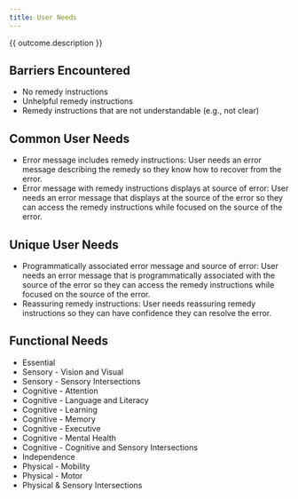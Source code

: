 ```yaml
---
title: User Needs
---
```


<div class="normative">
  <p>{{ outcome.description }}</p>
</div>

## Barriers Encountered

*   No remedy instructions
*   Unhelpful remedy instructions
*   Remedy instructions that are not understandable (e.g., not clear)

## Common User Needs

*   Error message includes remedy instructions: User needs an error message describing the remedy so they know how to recover from the error.
*   Error message with remedy instructions displays at source of error: User needs an error message that displays at the source of the error so they can access the remedy instructions while focused on the source of the error.

## Unique User Needs

*   Programmatically associated error message and source of error: User needs an error message that is programmatically associated with the source of the error so they can access the remedy instructions while focused on the source of the error.
*   Reassuring remedy instructions: User needs reassuring remedy instructions so they can have confidence they can resolve the error.

## Functional Needs

*   Essential
*   Sensory - Vision and Visual
*   Sensory - Sensory Intersections
*   Cognitive - Attention
*   Cognitive - Language and Literacy
*   Cognitive - Learning
*   Cognitive - Memory
*   Cognitive - Executive
*   Cognitive - Mental Health
*   Cognitive - Cognitive and Sensory Intersections
*   Independence
*   Physical - Mobility
*   Physical - Motor
*   Physical & Sensory Intersections
